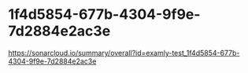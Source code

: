 # 1f4d5854-677b-4304-9f9e-7d2884e2ac3e
https://sonarcloud.io/summary/overall?id=examly-test_1f4d5854-677b-4304-9f9e-7d2884e2ac3e
